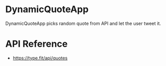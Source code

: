 # DynamicQuoteApp
DynamicQuoteApp picks random quote from API and let the user tweet it.

# API Reference
* https://type.fit/api/quotes
